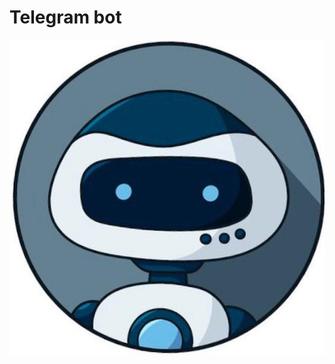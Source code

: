 # Telegram bot
![universal bot](https://github.com/DmitryBelenov/universalBot/blob/master/ubot.jpg)
